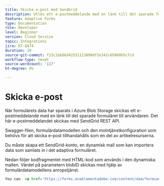 ```yaml
---
title: Skicka e-post med SendGrid
description: Utlös ett e-postmeddelande med en länk till det sparade formuläret
feature: Adaptive Forms
type: Documentation
role: Developer
level: Beginner
version: Cloud Service
topic: Integrations
jira: KT-8474
duration: 29
source-git-commit: f23c2ab86d42531113690df2e342c65060b5c7cd
workflow-type: tm+mt
source-wordcount: '117'
ht-degree: 0%

---
```


# Skicka e-post

När formulärets data har sparats i Azure Blob Storage skickas ett e-postmeddelande med en länk till det sparade formuläret till användaren. Det här e-postmeddelandet skickas med SendGrid REST API.

Swagger-filen, formulärdatamodellen och den molntjänstkonfiguration som behövs för att skicka e-post tillhandahålls som en del av artikelresurserna.

Du måste skapa ett SendGrid-konto, en dynamisk mall som kan importera data som samlats in i det adaptiva formuläret.


Nedan följer kodfragmentet med HTML-kod som används i den dynamiska mallen. Värdet på parametern blobID skickas med hjälp av formulärdatamodellens anropstjänst.

```html
You can  <a href='https://forms.enablementadobe.com/content/dam/formsanddocuments/azureportalstorage/creditcardapplication/jcr:content?wcmmode=disabled&ampguid={{blobID}}'>access your application here</a> and complete it.
```



